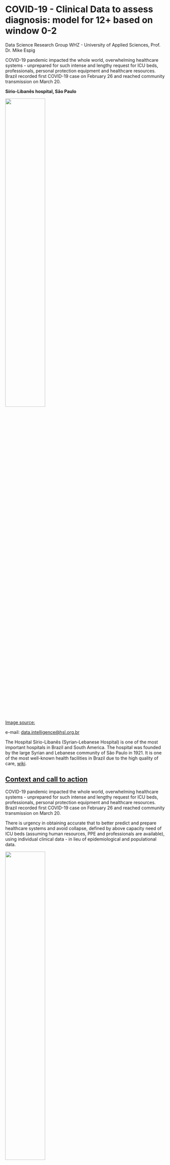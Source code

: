 # COVID-19 - Clinical Data to assess diagnosis: model for 12+ based on window 0-2

Data Science Research Group
    WHZ - University of Applied Sciences, Prof. Dr. Mike Espig


COVID-19 pandemic impacted the whole world, overwhelming healthcare systems - unprepared for such intense and lengthy request for ICU beds, professionals, personal protection equipment and healthcare resources.
Brazil recorded first COVID-19 case on February 26 and reached community transmission on March 20.

**Sírio-Libanês hospital, São Paulo**

<img src="https://d2dxldo5hhj2zu.cloudfront.net/img/983x,jpeg/https://d3043uog1ad1l6.cloudfront.net/uploads/2019/08/hospital-sirio-libanes-fachada.jpeg" width=50%>


[Image source:](https://www.sanarmed.com/residencia-medica-hospital-sirio-libanes-2020-inscricoes-abertas)

e-mail: data.intelligence@hsl.org.br

The Hospital Sírio-Libanês (Syrian-Lebanese Hospital) is one of the most important hospitals in Brazil and South America. The hospital was founded by the large Syrian and Lebanese community of São Paulo in 1921. It is one of the most well-known health facilities in Brazil due to the high quality of care, [wiki](https://en.wikipedia.org/wiki/Hospital_S%C3%ADrio-Liban%C3%AAs).


## [Context and call to action](#content)


COVID-19 pandemic impacted the whole world, overwhelming healthcare systems - unprepared for such intense and lengthy request for ICU beds, professionals, personal protection equipment and healthcare resources.
Brazil recorded first COVID-19 case on February 26 and reached community transmission on March 20.


There is urgency in obtaining accurate that to better predict and prepare healthcare systems and avoid collapse, defined by above capacity need of ICU beds (assuming human resources, PPE and professionals are available), using individual clinical data - in lieu of epidemiological and populational data.


<img src="https://img.medscape.com/thumbnail_library/cdc_200313_flatten_the_curve_800x450.jpg" width=50%>

[Image source:](https://www.kaggle.com/S%C3%ADrio-Libanes/covid19)


## [Task 01](#content)

Predict admission to the ICU of confirmed COVID-19 cases.
Based on the data available, is it feasible to predict which patients will need intensive care unit support?
The aim is to provide tertiary and quarternary hospitals with the most accurate answer, so ICU resources can be arranged or patient transfer can be scheduled.



## [Task 02](#content)

Predict NOT admission to the ICU of confirmed COVID-19 cases.
Based on the subsample of widely available data, is it feasible to predict which patients will need intensive care unit support?
The aim is to provide local and temporary hospitals a good enough answer, so frontline physicians can safely discharge and remotely follow up with these patients.


## [Data Set Information](#content)

The COVID-19 pandemic has affected millions of individuals and caused hundreds of thousands of deaths worldwide. Predicting mortality among patients with COVID-19 who present with a spectrum of complications is very difficult, hindering the prognostication and management of the disease. We aimed to develop an accurate prediction model of COVID-19 mortality using unbiased computational methods, and identify the features most predictive of this outcome, [see](https://www.kaggle.com/tanmoyx/covid19-patient-precondition-dataset).


**Label output**

ICU should be considered, as the first version of this dataset, the target variable.

**Window Concept**

We were carefull to include real life cenarios of with window of events and available data.
Data was obtain and grouped

* patient
    * patient encounter
    * aggregated by windows in chronological order
        |Window | Description|
        | --- | --- |  
        |0-2|From 0 to 2 hours of the admission|
        |2-4|From 2 to 4 hours of the admission|
        |4-6|From 4 to 6 hours of the admission|
        |6-12|From 6 to 12 hours of the admission|
        |Above-12|Above 12 hours from admission|
* Beware NOT to use the data when the target variable is present, as it is unknown the order of the event (maybe the target event happened before the results were obtained). They were kept there so we can grow this dataset in other outcomes latter on.        

**Data Description**

    * 3 rows patient information
    * patient is part of a certain disease group
    * blood results
    * vital data

    * 385 patients
    * 5 time windows
    * 50 – 60 % missing data
    * 2 patients : no observations documented

    * 42 features each containing MEDIAN, MEAN, MIN, MAX und DIFF und relative diff (some) 
    * Normalization values between -1 and 1



| attribute| description | time dependency|
| ------ | ------ | ------|
| PATIENT_VISIT_IDENTIFIER | Eindeutiger Identifikator (0 bis 384) | 
| AGE_ABOVE65 | 0/1 group at risk |
|AGE_PERCENTILE| 10th, 20th ... above 90|
|GENDER| 0 / 1|
|DISEASE GROUPING 1|0 / 1|x|
|DISEASE GROUPING 2|0 / 1|x|
|DISEASE GROUPING 3|0 / 1|x|
|DISEASE GROUPING 4|0 / 1|x|
|DISEASE GROUPING 5|0 / 1|x|
|DISEASE GROUPING 6|0 / 1|x|
|HTN|0 / 1 Bluthochdruck|x|
|IMMUNOCOMPROMISED|	0 / 1 eingeschränktes / unterdrücktes Immunsystem|x|
|OTHER|	?|x|
|ALBUMIN|	Eiweiß – Flüssigkeitsverteilung der Zellen Test im Blut oder Urin|x|
|BE_ARTERIAL|	Base Excess – Basenüberschuss im arteriellen Blut - Blutgasanalyse|x|
|BE_VENOUS|	Base Excess – Basenüberschuss im venösen Blut - Blutgasanalyse|x|
|BIC_ARTERIAL|	Bicarbonate - arteriell|x|
|BIC_VENOUS|	Bicarbonat - venös|x|
|BILLIRUBIN|	Gelber Gallenfarbstoff – entsteht beim Abbau von Hämoglobin. Erhöht bei Erkrankungen des Entgiftungssystems|x|
|BLAST|	?|x|
|CALCIUM|	Kalzium im Blut| x|
|CREATININ|	Beurteilung der Nierenfunktion|x|
|FFA|	Free Fatty Acid|x|
|GGT|	Gamma Glutamyltransferase - Leberenzym|x|
|GLUCOSE|	Blutzuckerspiegel im Blut|x|
|HEMATOCRITE|	Anteil der roten Blutkörperchen in Relation zum gesamten Blutvolumen|x|
|HEMOGLOBIN|	Eisenwert im Blut für den roten Blutfarbstoff|x|
|INR|	Wert für die Blutgerinnung|x|
|LACTATE|	Milchsäuregehalt im Blut|x|
|LEUKOCYTES|	Anzahl der weißen Blutkörperchen im Blut|x|
|LINFOCITOS|	Lymphozytenanteil im Blut|x|
|NEUTROPHILES|	Spezielle Immunzellen im Blut – Neutrophile Granulozyten|x|
|P02_ARTERIAL|	Menge des im arteriellen Blut gelösten Sauerstoffs – Kennzahl für die Funktion der Lunge|x|
|02_VENOUS|	Menge des im venösen Blut gelösten Sauerstoffs|x|
|PC02_ARTERIAL|	Menge des im arteriellen Blut gelösten CO2|x|
|PC02_VENOUS|	Menge des im venösen Blut gelösten CO2|x|
|PCR|	?|x|
|PH_ARTERIAL|	Blutgasanalyse – PH Wert des arteriellen Blutes|x|
|PH_VENOUS|	Blutgasanalyse – PH Wert des venösen Blutes|x|
|PLATELETS|	Anzahl der Blutplättchen – Thrombozyen|x|
|POTASSIUM|	Kaliumgehalt im Blut|x|
|SAT02_ARTERIAL|	Sauerstoffsättigung im arteriellen Blut|x|
|SAT02_VENOUS|	Sauerstoffsättigung im venösen Blut|x|
|SODIUM|	Natriumgehalt im Blut|x|
|TGO|	Glukose im Blut|x|
|TGP|	Thymocyte Growth Peptide|x|
|TTPA|	Treponema-pallidum-Partikel-Agglutination, kurz TPPA ist ein mikrobiologischer Schnelltest zum Screening auf Antikörper gegen Treponema pallidum|x|
|UREA|	Harnstoffwerte - Nierenfunktion|x|
|DIMER|	Die D-Dimere sind Spaltprodukte des Fibrins. Sie werden bestimmt, um eine Thromboembolie auszuschließen|
|BLOODPRESSURE_DIASTOLIC|	Diastolischer Blutdruckwert|x|
|BLOODPRESSURE_SISTOLIC| Systolischer Blutdruckwert|x|
|HEART_RATE|Puls|x|
|RESPIRATORY_RATE|	Atemfrequenz|x|
|TEMPERATURE|	Körpertemperatur (Hinweis auf Fieber)|x|
|OXYGEN_SATURATION|	Sauerstoffsättigung im Blut|x|
|**ICU (target variable)**|0 / 1 – Einlieferung auf Intensivstation|

![Machine Learning workflow](/data/ML-workflow.JPG "Machine Learning work flow")

Beware NOT to use the data when the target variable is present, as it is unknown the order of the event (maybe the target event happened before the results were obtained). They were kept there so we can grow this dataset in other outcomes latter on. 


# [Missing data](#content)

**Problem:** One of the major challenges of working with health care data is that the sampling rate varies across different type of measurements. For instance, vital signs are sampled more frequently (usually hourly) than blood labs (usually daily).

Tips & Tricks: It is reasonable to assume that a patient who does not have a measurement recorded in a time window is clinically stable, potentially presenting vital signs and blood labs similar to neighboring windows. Therefore, one may fill the missing values using the next or previous entry. Attention to multicollinearity and zero variance issues in this data when choosing your algorithm.


## [DATA PREPARATION](#content)
### [Data Processing and Wrangling](#content)
### [Feature Extraction and Engineering](#content)
### [Feature Scaling and Selection](#content)


